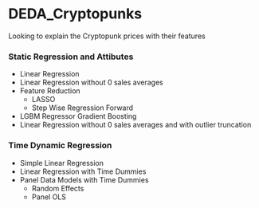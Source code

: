 # DEDA_Cryptopunks
Looking to explain the Cryptopunk prices with their features


### Static Regression and Attibutes
* Linear Regression 
* Linear Regression without 0 sales averages
* Feature Reduction 
  * LASSO
  * Step Wise Regression Forward
* LGBM Regressor Gradient Boosting
* Linear Regression without 0 sales averages and with outlier truncation

### Time Dynamic Regression
* Simple Linear Regression
* Linear Regression with Time Dummies
* Panel Data Models with Time Dummies
  * Random Effects
  * Panel OLS
